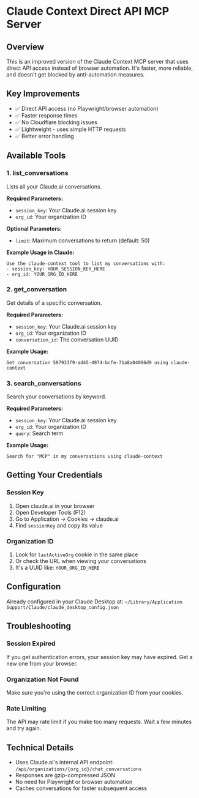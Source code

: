 # Claude Context Direct API MCP Server

## Overview
This is an improved version of the Claude Context MCP server that uses direct API access instead of browser automation. It's faster, more reliable, and doesn't get blocked by anti-automation measures.

## Key Improvements
- ✅ Direct API access (no Playwright/browser automation)
- ✅ Faster response times
- ✅ No Cloudflare blocking issues
- ✅ Lightweight - uses simple HTTP requests
- ✅ Better error handling

## Available Tools

### 1. list_conversations
Lists all your Claude.ai conversations.

**Required Parameters:**
- `session_key`: Your Claude.ai session key
- `org_id`: Your organization ID

**Optional Parameters:**
- `limit`: Maximum conversations to return (default: 50)

**Example Usage in Claude:**
```
Use the claude-context tool to list my conversations with:
- session_key: YOUR_SESSION_KEY_HERE
- org_id: YOUR_ORG_ID_HERE
```

### 2. get_conversation
Get details of a specific conversation.

**Required Parameters:**
- `session_key`: Your Claude.ai session key
- `org_id`: Your organization ID
- `conversation_id`: The conversation UUID

**Example Usage:**
```
Get conversation 597933f9-ad45-4974-bcfe-71a8a04006d9 using claude-context
```

### 3. search_conversations
Search your conversations by keyword.

**Required Parameters:**
- `session_key`: Your Claude.ai session key
- `org_id`: Your organization ID
- `query`: Search term

**Example Usage:**
```
Search for "MCP" in my conversations using claude-context
```

## Getting Your Credentials

### Session Key
1. Open claude.ai in your browser
2. Open Developer Tools (F12)
3. Go to Application → Cookies → claude.ai
4. Find `sessionKey` and copy its value

### Organization ID
1. Look for `lastActiveOrg` cookie in the same place
2. Or check the URL when viewing your conversations
3. It's a UUID like: `YOUR_ORG_ID_HERE`

## Configuration
Already configured in your Claude Desktop at:
`~/Library/Application Support/Claude/claude_desktop_config.json`

## Troubleshooting

### Session Expired
If you get authentication errors, your session key may have expired. Get a new one from your browser.

### Organization Not Found
Make sure you're using the correct organization ID from your cookies.

### Rate Limiting
The API may rate limit if you make too many requests. Wait a few minutes and try again.

## Technical Details
- Uses Claude.ai's internal API endpoint: `/api/organizations/{org_id}/chat_conversations`
- Responses are gzip-compressed JSON
- No need for Playwright or browser automation
- Caches conversations for faster subsequent access